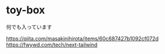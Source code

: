 # toy-box
何でも入っています


https://qiita.com/masakinihirota/items/60c687427b1092cf072d
https://fwywd.com/tech/next-tailwind

